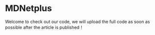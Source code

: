 # MDNetplus
Welcome to check out our code, we will upload the full code as soon as possible after the article is published！
